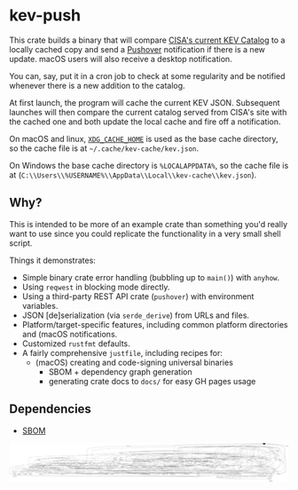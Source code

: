 # kev-push

This crate builds a binary that will compare
[CISA's current KEV Catalog](https://www.cisa.gov/known-exploited-vulnerabilities-catalog";)
to a locally cached copy and send a [Pushover](https://pushover.net) notification
if there is a new update. macOS users will also receive a desktop notification.

You can, say, put it in a cron job to check at some regularity and be notified whenever
there is a new addition to the catalog.

At first launch, the program will cache the current KEV JSON. Subsequent launches will
then compare the current catalog served from CISA's site with the cached one
and both update the local cache and fire off a notification.

On macOS and linux, 
[`XDG_CACHE_HOME`](https://specifications.freedesktop.org/basedir-spec/basedir-spec-latest.html)
is used as the base cache directory, so the cache file is at `~/.cache/kev-cache/kev.json`.

On Windows the base cache directory is `%LOCALAPPDATA%`,
so the cache file is at (`C:\\Users\\%USERNAME%\\AppData\\Local\\kev-cache\\kev.json`).

## Why?

This is intended to be more of an example crate than something you'd really want to use since you could replicate the functionality in a very small shell script.

Things it demonstrates:

- Simple binary crate error handling (bubbling up to `main()`) with `anyhow`.
- Using `reqwest` in blocking mode directly.
- Using a third-party REST API crate (`pushover`) with environment variables.
- JSON [de]serialization (via `serde_derive`) from URLs and files.
- Platform/target-specific features, including common platform directories and (macOS notifications.
- Customized `rustfmt` defaults.
- A fairly comprehensive `justfile`, including recipes for:
    - (macOS) creating and code-signing universal binaries
		- SBOM + dependency graph generation
		- generating crate docs to `docs/` for easy GH pages usage


## Dependencies

- [SBOM](bom.xml)

![deps](assets/graph.svg)